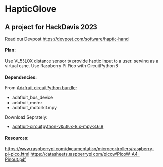 # HapticGlove

## A project for HackDavis 2023
Read our Devpost https://devpost.com/software/haptic-hand

#### Plan:
Use VL53L0X distance sensor to provide haptic input to a user, serving as a virtual cane.
Use Raspberry Pi Pico with CircuitPython 8
#### Dependencies:
From [Adafruit circuitPython bundle](https://github.com/adafruit/circuitpython):
- adafruit_bus_device
- adafruit_motor
- adafruit_motorkit.mpy

Download Seprately:
- [adafruit-circuitpython-vl53l0x-8.x-mpy-3.6.8](https://github.com/adafruit/Adafruit_VL53L0X)

#### Resources:


https://www.raspberrypi.com/documentation/microcontrollers/raspberry-pi-pico.html
https://datasheets.raspberrypi.com/picow/PicoW-A4-Pinout.pdf
